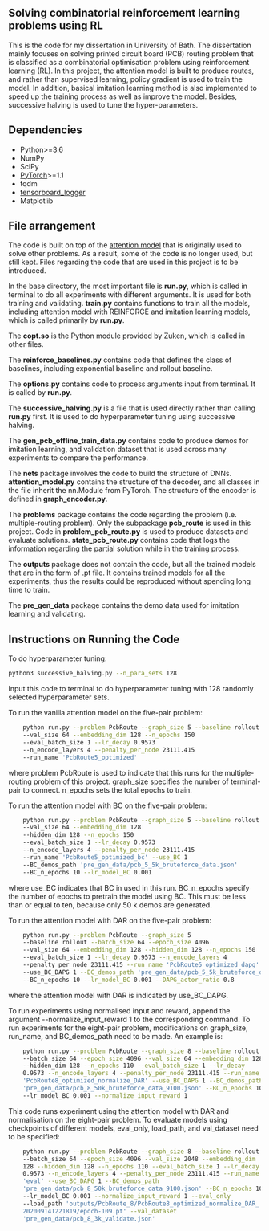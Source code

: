 ## Solving combinatorial reinforcement learning problems using RL

This is the code for my dissertation in University of Bath. The dissertation mainly focuses on solving printed circuit board (PCB) routing problem that is classified as a combinatorial optimisation problem using reinforcement learning (RL). In this project, the attention model is built to produce routes, and rather than supervised learning, policy gradient is used to train the model. In addition, basical imitation learning method is also implemented to speed up the training process as well as improve the model. Besides, successive halving is used to tune the hyper-parameters.

## Dependencies

* Python>=3.6
* NumPy
* SciPy
* [PyTorch](http://pytorch.org/)>=1.1
* tqdm
* [tensorboard_logger](https://github.com/TeamHG-Memex/tensorboard_logger)
* Matplotlib 

## File arrangement

The code is built on top of the [attention model](https://github.com/wouterkool/attention-learn-to-route) that is originally used to solve other problems. As a result, some of the code is no longer used, but still kept. Files regarding the code that are used in this project is to be introduced.

In the base directory, the most important file is __run.py__, which is called in terminal to do all experiments with different arguments. It is used for both training and validating. __train.py__ contains functions to train all the models, including attention model with REINFORCE and imitation learning models, which is called primarily by __run.py__.

The __copt.so__ is the Python module provided by Zuken, which is called in other files.

The __reinforce_baselines.py__ contains code that defines the class of baselines, including exponential baseline and rollout baseline.

The __options.py__ contains code to process arguments input from terminal. It is called by __run.py__.

The __successive_halving.py__ is a file that is used directly rather than calling __run.py__ first. It is used to do hyperparameter tuning using successive halving.

The __gen_pcb_offline_train_data.py__ contains code to produce demos for imitation learning, and validation dataset that is used across many experiments to compare the performance.

The __nets__ package involves the code to build the structure of DNNs. __attention_model.py__ contains the structure of the decoder, and all classes in the file inherit the nn.Module from PyTorch. The structure of the encoder is defined in __graph_encoder.py__. 

The __problems__ package contains the code regarding the problem (i.e. multiple-routing problem). Only the subpackage __pcb_route__ is used in this project. Code in __problem_pcb_route.py__ is used to produce datasets and evaluate solutions. __state_pcb_route.py__ contains code that logs the information regarding the partial solution while in the training process.

The __outputs__ package does not contain the code, but all the trained models that are in the form of .pt file. It contains trained models for all the experiments, thus the results could be reproduced without spending long time to train.

The __pre_gen_data__ package contains the demo data used for imitation learning and validating.

## Instructions on Running the Code

To do hyperparameter tuning:

```bash
python3 successive_halving.py --n_para_sets 128
```

Input this code to terminal to do hyperparameter tuning with 128 randomly selected hyperparameter sets.

To run the vanilla attention model on the five-pair problem:
```bash
    python run.py --problem PcbRoute --graph_size 5 --baseline rollout 
    --val_size 64 --embedding_dim 128 --n_epochs 150
    --eval_batch_size 1 --lr_decay 0.9573
    --n_encode_layers 4 --penalty_per_node 23111.415
    --run_name 'PcbRoute5_optimized'
```
where problem PcbRoute is used to indicate that this runs for the multiple-routing problem of this project. graph_size specifies the number of terminal-pair to connect. n_epochs sets the total epochs to train.

To run the attention model with BC on the five-pair problem:

```bash
    python run.py --problem PcbRoute --graph_size 5 --baseline rollout
    --val_size 64 --embedding_dim 128
    --hidden_dim 128 --n_epochs 150
    --eval_batch_size 1 --lr_decay 0.9573
    --n_encode_layers 4 --penalty_per_node 23111.415
    --run_name 'PcbRoute5_optimized_bc' --use_BC 1
    --BC_demos_path 'pre_gen_data/pcb_5_5k_bruteforce_data.json' 
    --BC_n_epochs 10 --lr_model_BC 0.001
```

where use_BC indicates that BC in used in this run. BC_n_epochs specify the number of epochs to pretrain the model using BC. This must be less than or equal to ten, because only 50 k demos are generated.

To run the attention model with DAR on the five-pair problem:

```bash
    python run.py --problem PcbRoute --graph_size 5
    --baseline rollout --batch_size 64 --epoch_size 4096
    --val_size 64 --embedding_dim 128 --hidden_dim 128 --n_epochs 150
    --eval_batch_size 1 --lr_decay 0.9573 --n_encode_layers 4
    --penalty_per_node 23111.415 --run_name 'PcbRoute5_optimized_dapg'
    --use_BC_DAPG 1 --BC_demos_path 'pre_gen_data/pcb_5_5k_bruteforce_data.json'
    --BC_n_epochs 10 --lr_model_BC 0.001 --DAPG_actor_ratio 0.8
```

where the attention model with DAR is indicated by use_BC_DAPG.

To run experiments using normalised input and reward, append the argument --normalize_input_reward 1 to the corresponding command. To run experiments for the eight-pair problem, modifications on graph_size, run_name, and BC_demos_path need to be made. An example is:

```bash
    python run.py --problem PcbRoute --graph_size 8 --baseline rollout
    --batch_size 64 --epoch_size 4096 --val_size 64 --embedding_dim 128
    --hidden_dim 128 --n_epochs 110 --eval_batch_size 1 --lr_decay
    0.9573 --n_encode_layers 4 --penalty_per_node 23111.415 --run_name
    'PcbRoute8_optimized_normalize_DAR' --use_BC_DAPG 1 --BC_demos_path
    'pre_gen_data/pcb_8_50k_bruteforce_data_9100.json' --BC_n_epochs 10
    --lr_model_BC 0.001 --normalize_input_reward 1
```

This code runs experiment using the attention model with DAR and normalisation on the eight-pair problem. To evaluate models using checkpoints of different models, eval_only, load_path, and val_dataset need to be specified:

```bash
    python run.py --problem PcbRoute --graph_size 8 --baseline rollout
    --batch_size 64 --epoch_size 4096 --val_size 2048 --embedding_dim
    128 --hidden_dim 128 --n_epochs 110 --eval_batch_size 1 --lr_decay
    0.9573 --n_encode_layers 4 --penalty_per_node 23111.415 --run_name
    'eval' --use_BC_DAPG 1 --BC_demos_path
    'pre_gen_data/pcb_8_50k_bruteforce_data_9100.json' --BC_n_epochs 10
    --lr_model_BC 0.001 --normalize_input_reward 1 --eval_only
    --load_path 'outputs/PcbRoute_8/PcbRoute8_optimized_normalize_DAR_
    20200914T221819/epoch-109.pt' --val_dataset
    'pre_gen_data/pcb_8_3k_validate.json'
```
